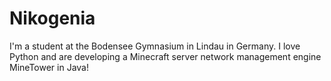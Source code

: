 # Nikogenia
I'm a student at the Bodensee Gymnasium in Lindau in Germany. I love Python and are developing a Minecraft server network management engine MineTower in Java!
